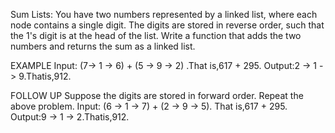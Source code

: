 Sum Lists: You have two numbers represented by a linked list, where each node contains a single digit. 
The digits are stored in reverse order, such that the 1's digit is at the head of the list.
Write a function that adds the two numbers and returns the sum as a linked list.

EXAMPLE
Input: (7-> 1 -> 6) + (5 -> 9 -> 2) .That is,617 + 295. Output:2 -> 1 -> 9.Thatis,912.

FOLLOW UP
Suppose the digits are stored in forward order. Repeat the above problem. Input: (6 -> 1 -> 7) + (2 -> 9 -> 5).
That is,617 + 295. Output:9 -> 1 -> 2.Thatis,912.
